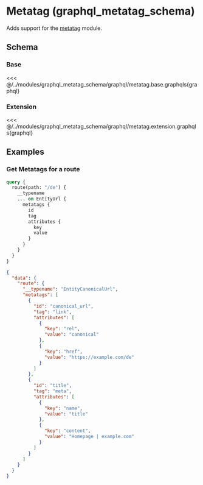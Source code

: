 # Metatag (graphql_metatag_schema)

Adds support for the [metatag](https://www.drupal.org/project/metatag) module.

## Schema

### Base

<<< @/../modules/graphql_metatag_schema/graphql/metatag.base.graphqls{graphql}

### Extension

<<< @/../modules/graphql_metatag_schema/graphql/metatag.extension.graphqls{graphql}

## Examples

### Get Metatags for a route

```graphql
query {
  route(path: "/de") {
    __typename
    ... on EntityUrl {
      metatags {
        id
        tag
        attributes {
          key
          value
        }
      }
    }
  }
}
```

```json
{
  "data": {
    "route": {
      "__typename": "EntityCanonicalUrl",
      "metatags": [
        {
          "id": "canonical_url",
          "tag": "link",
          "attributes": [
            {
              "key": "rel",
              "value": "canonical"
            },
            {
              "key": "href",
              "value": "https://example.com/de"
            }
          ]
        },
        {
          "id": "title",
          "tag": "meta",
          "attributes": [
            {
              "key": "name",
              "value": "title"
            },
            {
              "key": "content",
              "value": "Homepage | example.com"
            }
          ]
        }
      ]
    }
  }
}
```
